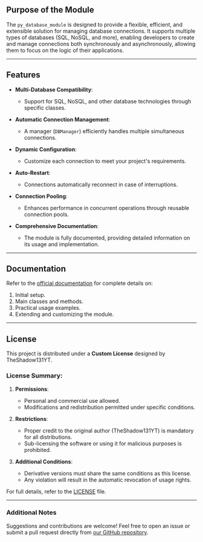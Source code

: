 ## Purpose of the Module

The `py_database_module` is designed to provide a flexible, efficient, and extensible solution for managing database connections. It supports multiple types of databases (SQL, NoSQL, and more), enabling developers to create and manage connections both synchronously and asynchronously, allowing them to focus on the logic of their applications.

---

## Features

- **Multi-Database Compatibility**:  
  - Support for SQL, NoSQL, and other database technologies through specific classes.

- **Automatic Connection Management**:  
  - A manager (`DBManager`) efficiently handles multiple simultaneous connections.

- **Dynamic Configuration**:  
  - Customize each connection to meet your project's requirements.

- **Auto-Restart**:  
  - Connections automatically reconnect in case of interruptions.

- **Connection Pooling**:  
  - Enhances performance in concurrent operations through reusable connection pools.

- **Comprehensive Documentation**:  
  - The module is fully documented, providing detailed information on its usage and implementation.

---

## Documentation

Refer to the [official documentation](./docs/index.md) for complete details on:

1. Initial setup.
2. Main classes and methods.
3. Practical usage examples.
4. Extending and customizing the module.

---

## License

This project is distributed under a **Custom License** designed by TheShadow131YT.

### License Summary:
1. **Permissions**:
   - Personal and commercial use allowed.
   - Modifications and redistribution permitted under specific conditions.

2. **Restrictions**:
   - Proper credit to the original author (TheShadow131YT) is mandatory for all distributions.
   - Sub-licensing the software or using it for malicious purposes is prohibited.

3. **Additional Conditions**:
   - Derivative versions must share the same conditions as this license.
   - Any violation will result in the automatic revocation of usage rights.

For full details, refer to the [LICENSE](./LICENSE.md) file.

---

### Additional Notes

Suggestions and contributions are welcome! Feel free to open an issue or submit a pull request directly from [our GitHub repository](https://github.com/Theshadow131yt/py_database_module).
